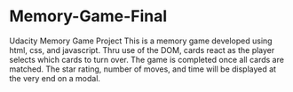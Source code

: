 # Memory-Game-Final
Udacity Memory Game Project
This is a memory game developed using html, css, and javascript. Thru use of the DOM, cards react as the player selects which cards to turn over. The game is completed once all cards are matched. The star rating, number of moves, and time will be displayed at the very end on a modal. 
